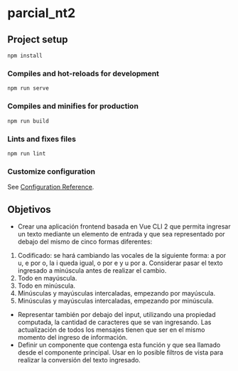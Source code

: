 # parcial_nt2

## Project setup

```
npm install
```

### Compiles and hot-reloads for development

```
npm run serve
```

### Compiles and minifies for production

```
npm run build
```

### Lints and fixes files

```
npm run lint
```

### Customize configuration

See [Configuration Reference](https://cli.vuejs.org/config/).

## Objetivos

- Crear una aplicación frontend basada en Vue CLI 2 que permita ingresar un texto
  mediante un elemento de entrada y que sea representado por debajo del mismo de
  cinco formas diferentes:

1. Codificado: se hará cambiando las vocales de la siguiente forma: a por u, e por o,
   la i queda igual, o por e y u por a. Considerar pasar el texto ingresado a minúscula
   antes de realizar el cambio.
2. Todo en mayúscula.
3. Todo en minúscula.
4. Minúsculas y mayúsculas intercaladas, empezando por mayúscula.
5. Minúsculas y mayúsculas intercaladas, empezando por minúscula.

- Representar también por debajo del input, utilizando una propiedad computada, la
  cantidad de caracteres que se van ingresando. Las actualización de todos los mensajes
  tienen que ser en el mismo momento del ingreso de información.
- Definir un componente que contenga esta función y que sea llamado desde el
  componente principal. Usar en lo posible filtros de vista para realizar la conversión
  del texto ingresado.
